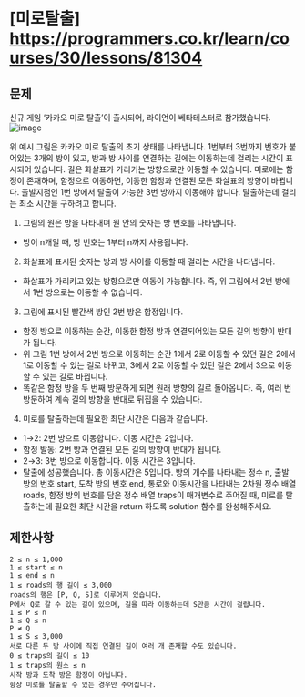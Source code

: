 # [미로탈출] <https://programmers.co.kr/learn/courses/30/lessons/81304>


## 문제
신규 게임 ‘카카오 미로 탈출’이 출시되어, 라이언이 베타테스터로 참가했습니다.
![image](https://user-images.githubusercontent.com/72932922/154960145-8d500e55-78c7-4052-8905-491963421e34.png)


위 예시 그림은 카카오 미로 탈출의 초기 상태를 나타냅니다. 1번부터 3번까지 번호가 붙어있는 3개의 방이 있고, 방과 방 사이를 연결하는 길에는 이동하는데 걸리는 시간이 표시되어 있습니다. 길은 화살표가 가리키는 방향으로만 이동할 수 있습니다. 미로에는 함정이 존재하며, 함정으로 이동하면, 이동한 함정과 연결된 모든 화살표의 방향이 바뀝니다.
출발지점인 1번 방에서 탈출이 가능한 3번 방까지 이동해야 합니다. 탈출하는데 걸리는 최소 시간을 구하려고 합니다.

1. 그림의 원은 방을 나타내며 원 안의 숫자는 방 번호를 나타냅니다.
  - 방이 n개일 때, 방 번호는 1부터 n까지 사용됩니다.
2. 화살표에 표시된 숫자는 방과 방 사이를 이동할 때 걸리는 시간을 나타냅니다.
  - 화살표가 가리키고 있는 방향으로만 이동이 가능합니다. 즉, 위 그림에서 2번 방에서 1번 방으로는 이동할 수 없습니다.
3. 그림에 표시된 빨간색 방인 2번 방은 함정입니다.
  - 함정 방으로 이동하는 순간, 이동한 함정 방과 연결되어있는 모든 길의 방향이 반대가 됩니다.
  - 위 그림 1번 방에서 2번 방으로 이동하는 순간 1에서 2로 이동할 수 있던 길은 2에서 1로 이동할 수 있는 길로 바뀌고, 3에서 2로 이동할 수 있던 길은 2에서 3으로 이동할 수 있는 길로 바뀝니다.
  - 똑같은 함정 방을 두 번째 방문하게 되면 원래 방향의 길로 돌아옵니다. 즉, 여러 번 방문하여 계속 길의 방향을 반대로 뒤집을 수 있습니다.
4. 미로를 탈출하는데 필요한 최단 시간은 다음과 같습니다.
  - 1→2: 2번 방으로 이동합니다. 이동 시간은 2입니다.
  - 함정 발동: 2번 방과 연결된 모든 길의 방향이 반대가 됩니다.
  - 2→3: 3번 방으로 이동합니다. 이동 시간은 3입니다.
  - 탈출에 성공했습니다. 총 이동시간은 5입니다. 
방의 개수를 나타내는 정수 n, 출발 방의 번호 start, 도착 방의 번호 end, 통로와 이동시간을 나타내는 2차원 정수 배열 roads, 함정 방의 번호를 담은 정수 배열 traps이 매개변수로 주어질 때, 미로를 탈출하는데 필요한 최단 시간을 return 하도록 solution 함수를 완성해주세요.


## 제한사항 
```
2 ≤ n ≤ 1,000
1 ≤ start ≤ n
1 ≤ end ≤ n
1 ≤ roads의 행 길이 ≤ 3,000
roads의 행은 [P, Q, S]로 이루어져 있습니다.
P에서 Q로 갈 수 있는 길이 있으며, 길을 따라 이동하는데 S만큼 시간이 걸립니다.
1 ≤ P ≤ n
1 ≤ Q ≤ n
P ≠ Q
1 ≤ S ≤ 3,000
서로 다른 두 방 사이에 직접 연결된 길이 여러 개 존재할 수도 있습니다.
0 ≤ traps의 길이 ≤ 10
1 ≤ traps의 원소 ≤ n
시작 방과 도착 방은 함정이 아닙니다.
항상 미로를 탈출할 수 있는 경우만 주어집니다.
```

